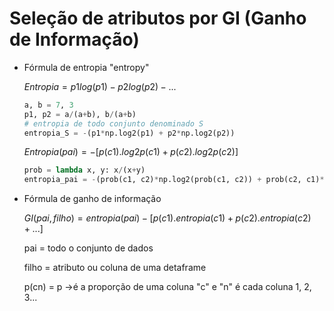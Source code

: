 # Seleção de atributos por GI (Ganho de Informação)

- Fórmula de entropia "entropy"

    $Entropia = p1 log(p1)-p2log(p2) - ...$

    ```python
    a, b = 7, 3 
    p1, p2 = a/(a+b), b/(a+b)
    # entropia de todo conjunto denominado S
    entropia_S = -(p1*np.log2(p1) + p2*np.log2(p2))
    ```

    $Entropia(pai) = -[p(c1).log2p(c1) + p(c2).log2p(c2)]$

    ```python
    prob = lambda x, y: x/(x+y)
    entropia_pai = -(prob(c1, c2)*np.log2(prob(c1, c2)) + prob(c2, c1)*np.log2(prob(c2, c1)))
    ```

- Fórmula de ganho de informação

    $GI(pai, filho) = entropia(pai) - [p(c1).entropia(c1) + p(c2).entropia(c2)+...]$

    pai = todo o conjunto de dados

    filho = atributo ou coluna de uma detaframe

    p(cn) = p →é a proporção de uma coluna "c" e "n" é cada coluna 1, 2, 3...